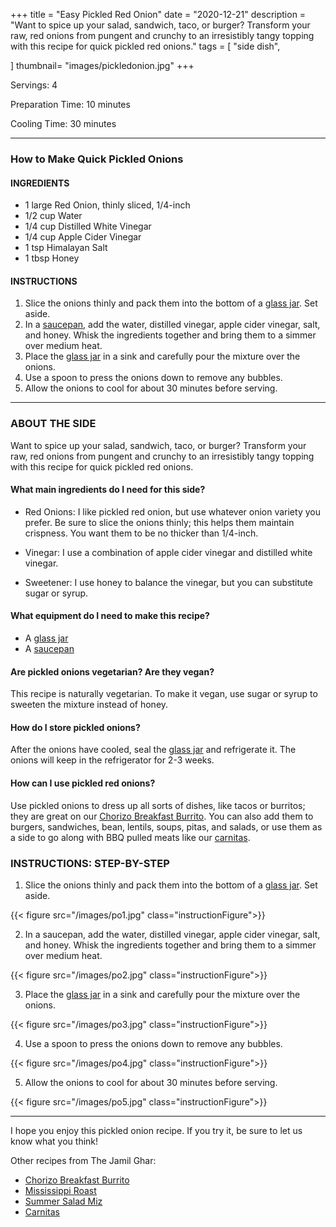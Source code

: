 +++
title = "Easy Pickled Red Onion"
date = "2020-12-21"
description = "Want to spice up your salad, sandwich, taco, or burger? Transform your raw, red onions from pungent and crunchy to an irresistibly tangy topping with this recipe for quick pickled red onions."
tags = [
    "side dish",
   
]
thumbnail= "images/pickledonion.jpg"
+++

Servings: 4 <!--more-->

Preparation Time: 10 minutes 

Cooling Time: 30 minutes 

---- 

### How to Make Quick Pickled Onions 

#### INGREDIENTS 

* 1 large Red Onion, thinly sliced, 1/4-inch
* 1/2 cup Water 
* 1/4 cup Distilled White Vinegar 
* 1/4 cup Apple Cider Vinegar 
* 1 tsp Himalayan Salt 
* 1 tbsp Honey
  
#### INSTRUCTIONS

 1. Slice the onions thinly and pack them into the bottom of a [glass jar](https://amzn.to/3ETyuvT). Set aside. 
 2. In a [saucepan](https://amzn.to/3mQuO8a), add the water, distilled vinegar, apple cider vinegar, salt, and honey. Whisk the ingredients together and bring them to a simmer over medium heat. 
 3. Place the [glass jar](https://amzn.to/3ETyuvT) in a sink and carefully pour the mixture over the onions.
 4. Use a spoon to press the onions down to remove any bubbles. 
 5. Allow the onions to cool for about 30 minutes before serving. 

---- 

### ABOUT THE SIDE 

Want to spice up your salad, sandwich, taco, or burger? Transform your raw, red onions from pungent and crunchy to an irresistibly tangy topping with this recipe for quick pickled red onions.

#### What main ingredients do I need for this side?

* Red Onions: I like pickled red onion, but use whatever onion variety you prefer. Be sure to slice the onions thinly; this helps them maintain crispness. You want them to be no thicker than 1/4-inch. 

* Vinegar: I use a combination of apple cider vinegar and distilled white vinegar. 

* Sweetener: I use honey to balance the vinegar, but you can substitute sugar or syrup. 

#### What equipment do I need to make this recipe?

* A [glass jar](https://amzn.to/3ETyuvT)
* A [saucepan](https://amzn.to/3mQuO8a) 

#### Are pickled onions vegetarian? Are they vegan?

This recipe is naturally vegetarian. To make it vegan, use sugar or syrup to sweeten the mixture instead of honey. 

#### How do I store pickled onions?

After the onions have cooled, seal the [glass jar](https://amzn.to/3ETyuvT) and refrigerate it. The onions will keep in the refrigerator for 2-3 weeks. 

#### How can I use pickled red onions? 

Use pickled onions to dress up all sorts of dishes, like tacos or burritos; they are great on our [Chorizo Breakfast Burrito](https://www.jamilghar.com/recipe/chorizo_breakfast_burrito/). You can also add them to burgers, sandwiches, bean, lentils, soups, pitas, and salads, or use them as a side to go along with BBQ pulled meats like our [carnitas](https://www.jamilghar.com/recipe/carnitas/). 

### INSTRUCTIONS: STEP-BY-STEP 

 1. Slice the onions thinly and pack them into the bottom of a [glass jar](https://amzn.to/3ETyuvT). Set aside. 
 
 {{< figure src="/images/po1.jpg" class="instructionFigure">}}
 
 2. In a saucepan, add the water, distilled vinegar, apple cider vinegar, salt, and honey. Whisk the ingredients together and bring them to a simmer over medium heat. 
 
 {{< figure src="/images/po2.jpg" class="instructionFigure">}}
 
 3. Place the [glass jar](https://amzn.to/3ETyuvT) in a sink and carefully pour the mixture over the onions.
 
 {{< figure src="/images/po3.jpg" class="instructionFigure">}}
 
 4. Use a spoon to press the onions down to remove any bubbles. 

{{< figure src="/images/po4.jpg" class="instructionFigure">}}

 5. Allow the onions to cool for about 30 minutes before serving. 

{{< figure src="/images/po5.jpg" class="instructionFigure">}}

----

I hope you enjoy this pickled onion recipe. If you try it, be sure to let us know what you think!

Other recipes from The Jamil Ghar:

* [Chorizo Breakfast Burrito](https://www.jamilghar.com/recipe/chorizo_breakfast_burrito/)
* [Mississippi Roast](https://www.jamilghar.com/recipe/mississippi_roast/) 
* [Summer Salad Miz](https://www.jamilghar.com/recipe/summer_salad_mix/) 
* [Carnitas](https://www.jamilghar.com/recipe/carnitas/)
